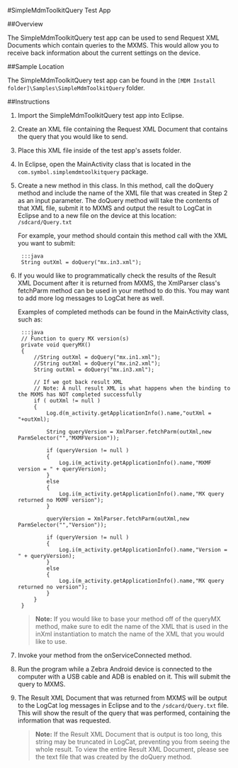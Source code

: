 #SimpleMdmToolkitQuery Test App

##Overview

The SimpleMdmToolkitQuery test app can be used to send Request XML Documents which contain queries to the MXMS. This would allow you to receive back information about the current settings on the device.

##Sample Location

The SimpleMdmToolkitQuery test app can be found in the `[MDM Install folder]\Samples\SimpleMdmToolkitQuery` folder.

##Instructions

1. Import the SimpleMdmToolkitQuery test app into Eclipse.
2. Create an XML file containing the Request XML Document that contains the query that you would like to send.
3. Place this XML file inside of the test app's assets folder.
4. In Eclipse, open the MainActivity class that is located in the `com.symbol.simplemdmtoolkitquery` package.
5. Create a new method in this class. In this method, call the doQuery method and include the name of the XML file that was created in Step 2 as an input parameter. The doQuery method will take the contents of that XML file, submit it to MXMS and output the result to LogCat in Eclipse and to a new file on the device at this location: `/sdcard/Query.txt`

	For example, your method should contain this method call with the XML you want to submit:

		:::java
		String outXml = doQuery("mx.in3.xml");



6. If you would like to programmatically check the results of the Result XML Document after it is returned from MXMS, the XmlParser class's fetchParm method can be used in your method to do this. You may want to add more log messages to LogCat here as well.

	Examples of completed methods can be found in the MainActivity class, such as:

		:::java
		// Function to query MX version(s)
		private void queryMX()
		{
			//String outXml = doQuery("mx.in1.xml");
			//String outXml = doQuery("mx.in2.xml");
			String outXml = doQuery("mx.in3.xml");
			
			// If we got back result XML
			// Note: A null result XML is what happens when the binding to the MXMS has NOT completed successfully
			if ( outXml != null )
			{
				Log.d(m_activity.getApplicationInfo().name,"outXml = "+outXml);

				String queryVersion = XmlParser.fetchParm(outXml,new ParmSelector("","MXMFVersion"));

				if (queryVersion != null )
				{
					Log.i(m_activity.getApplicationInfo().name,"MXMF version = " + queryVersion);
				}
				else
				{
					Log.i(m_activity.getApplicationInfo().name,"MX query returned no MXMF version");
				}

				queryVersion = XmlParser.fetchParm(outXml,new ParmSelector("","Version"));

				if (queryVersion != null )
				{
					Log.i(m_activity.getApplicationInfo().name,"Version = " + queryVersion);
				}
				else
				{
					Log.i(m_activity.getApplicationInfo().name,"MX query returned no version");
				}
			}
		}

	>**Note:** If you would like to base your method off of the queryMX method, make sure to edit the name of the XML that is used in the inXml instantiation to match the name of the XML that you would like to use.

7. Invoke your method from the onServiceConnected method.
8. Run the program while a Zebra Android device is connected to the computer with a USB cable and ADB is enabled on it. This will submit the query to MXMS.
9. The Result XML Document that was returned from MXMS will be output to the LogCat log messages in Eclipse and to the `/sdcard/Query.txt` file. This will show the result of the query that was performed, containing the information that was requested.
	
	>**Note:** If the Result XML Document that is output is too long, this string may be truncated in LogCat, preventing you from seeing the whole result. To view the entire Result XML Document, please see the text file that was created by the doQuery method.